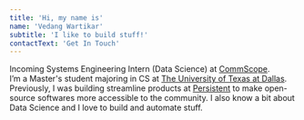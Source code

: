```yaml
---
title: 'Hi, my name is'
name: 'Vedang Wartikar'
subtitle: 'I like to build stuff!'
contactText: 'Get In Touch'
---
```


Incoming Systems Engineering Intern (Data Science) at [CommScope](https://www.commscope.com). <br />
I’m a Master's student majoring in CS at [The University of Texas at Dallas](https://www.utdallas.edu). Previously, I was building streamline products at [Persistent](https://www.persistent.com/) to make open-source softwares more accessible to the community. I also know a bit about Data Science and I love to build and automate stuff.
